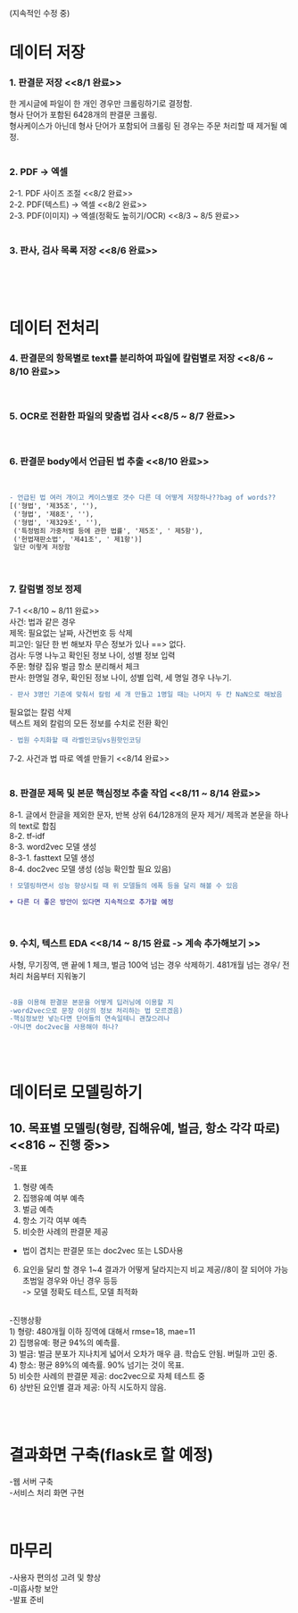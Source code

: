 

(지속적인 수정 중)

# 데이터 저장

### 1. 판결문 저장   <<8/1 완료>> <br>
한 게시글에 파일이 한 개인 경우만 크롤링하기로 결정함. <br>
형사 단어가 포함된 6428개의 판결문 크롤링. <br>
형사케이스가 아닌데 형사 단어가 포함되어 크롤링 된 경우는 주문 처리할 때 제거될 예정. <br>
<br>
### 2. PDF -> 엑셀 <br>
2-1. PDF 사이즈 조절 <<8/2 완료>> <br>
2-2. PDF(텍스트) -> 엑셀 <<8/2 완료>> <br>
2-3. PDF(이미지) -> 엑셀(정확도 높히기/OCR) <<8/3 ~ 8/5 완료>> <br>
<br>
### 3. 판사, 검사 목록 저장 <<8/6 완료>> <br>
<br>
<br>
<br>

# 데이터 전처리 

### 4. 판결문의 항목별로 text를 분리하여 파일에 칼럼별로 저장 <<8/6 ~ 8/10 완료>> <br> 
<br>

### 5. OCR로 전환한 파일의 맞춤법 검사 <<8/5 ~ 8/7 완료>> <br> 
<br>

### 6. 판결문 body에서 언급된 법 추출 <<8/10 완료>> <br> 
<br>

```diff 
- 언급된 법 여러 개이고 케이스별로 갯수 다른 데 어떻게 저장하나??bag of words?? 
[('형법', '제35조', ''),
 ('형법', '제8조', ''),
 ('형법', '제329조', ''),
 ('특정범죄 가중처벌 등에 관한 법률', '제5조', ' 제5항'),
 ('헌법재판소법', '제41조', ' 제1항')]
 일단 이렇게 저장함
```

<br>

### 7. 칼럼별 정보 정제 <br>
7-1 <<8/10 ~ 8/11 완료>> <br>
사건: 법과 같은 경우 <br>
제목: 필요없는 날짜, 사건번호 등 삭제 <br>
피고인: 일단 한 번 해보자 무슨 정보가 있나 ==> 없다. <br> 
검사: 두명 나누고 확인된 정보 나이, 성별 정보 입력 <br>
주문: 형량 집유 벌금 항소 분리해서 체크 <br>
판사: 한명일 경우, 확인된 정보 나이, 성별 입력, 세 명일 경우 나누기. <br>
```diff 
- 판사 3명인 기준에 맞춰서 칼럼 세 개 만들고 1명일 때는 나머지 두 칸 NaN으로 해놨음
```
필요없는 칼럼 삭제<br>
텍스트 제외 칼럼의 모든 정보를 수치로 전환 확인 <br>
```diff 
- 법원 수치화할 때 라벨인코딩vs원핫인코딩
```
7-2. 사건과 법 따로 엑셀 만들기 <<8/14 완료>> <br>
<br>
### 8. 판결문 제목 및 본문 핵심정보 추출 작업 <<8/11 ~ 8/14 완료>> <br>
8-1. 글에서 한글을 제외한 문자, 반복 상위 64/128개의 문자 제거/ 제목과 본문을 하나의 text로 합침<br>
8-2. tf-idf <br>
8-3. word2vec 모델 생성 <br>
8-3-1. fasttext 모델 생성 <br>
8-4. doc2vec 모델 생성 (성능 확인할 필요 있음) <br>

```diff 
! 모델링하면서 성능 향상시킬 때 위 모델들의 에폭 등을 달리 해볼 수 있음
```
```diff 
+ 다른 더 좋은 방안이 있다면 지속적으로 추가할 예정
```

<br>

### 9. 수치, 텍스트 EDA <<8/14 ~ 8/15 완료 -> 계속 추가해보기 >> <br>
사형, 무기징역, 맨 끝에 1 체크, 벌금 100억 넘는 경우 삭제하기. 481개월 넘는 경우/ 전처리 처음부터 지워놓기<br>
<br> 

```diff 
-8을 이용해 판결문 본문을 어떻게 딥러닝에 이용할 지
-word2vec으로 문장 이상의 정보 처리하는 법 모르겠음)
-핵심정보만 넣는다면 단어들의 연속일테니 괜찮으려나
-아니면 doc2vec을 사용해야 하나?
```

<br>
<br>

# 데이터로 모델링하기

## 10. 목표별 모델링(형량, 집해유예, 벌금, 항소 각각 따로) <<816 ~ 진행 중>> <br>
-목표
1) 형량 예측
2) 집행유예 여부 예측
3) 벌금 예측 <br>
4) 항소 기각 여부 예측
5) 비슷한 사례의 판결문 제공 <br>
- 법이 겹치는 판결문 또는 doc2vec 또는 LSD사용
6) 요인을 달리 할 경우 1~4 결과가 어떻게 달라지는지 비교 제공//8이 잘 되어야 가능
초범일 경우와 아닌 경우 등등 <br>
-> 모델 정확도 테스트, 모델 최적화
<br>
-진행상황 <br>
1) 형량: 480개월 이하 징역에 대해서 rmse=18, mae=11 <br>
2) 집행유예: 평균 94%의 예측률. <br>
3) 벌금: 벌금 분포가 지나치게 넓어서 오차가 매우 큼. 학습도 안됨. 버릴까 고민 중. <br>
4) 항소: 평균 89%의 예측률. 90% 넘기는 것이 목표. <br>
5) 비슷한 사례의 판결문 제공: doc2vec으로 자체 테스트 중 <br>
6) 상반된 요인별 결과 제공: 아직 시도하지 않음. <br>
<br>
<br>
<br>

# 결과화면 구축(flask로 할 예정)

-웹 서버 구축 <br>
-서비스 처리 화면 구현
<br>
<br>
<br>

# 마무리

-사용자 편의성 고려 및 향상<br>
-미흡사항 보안<br>
-발표 준비

